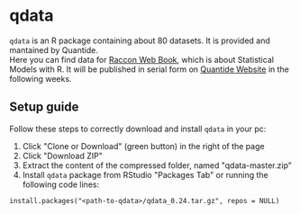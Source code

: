 # qdata

`qdata` is an R package containing about 80 datasets. It is provided and mantained by Quantide.  
Here you can find data for [Raccon Web Book](http://www.quantide.com/raccoon-statistical-models-with-r-web-book/), which is about Statistical Models with R. It will be published in serial form on [Quantide Website](http://www.quantide.com/) in the following weeks.

## Setup guide

Follow these steps to correctly download and install `qdata` in your pc:

1. Click "Clone or Download" (green button) in the right of the page
2. Click "Download ZIP"
3. Extract the content of the compressed folder, named "qdata-master.zip"
4. Install `qdata` package from RStudio "Packages Tab" or running the following code lines:

```{r}
install.packages("<path-to-qdata>/qdata_0.24.tar.gz", repos = NULL)
```